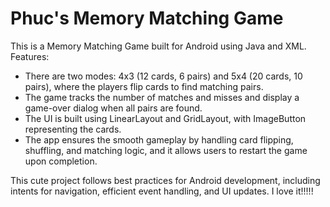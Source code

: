 ﻿# Phuc's Memory Matching Game
This is a Memory Matching Game built for Android using Java and XML. 
Features:
- There are two modes: 4x3 (12 cards, 6 pairs) and 5x4 (20 cards, 10 pairs), where the players flip cards to find matching pairs.
- The game tracks the number of matches and misses and display a game-over dialog when all pairs are found.
- The UI is built using LinearLayout and GridLayout, with ImageButton representing the cards.
- The app ensures the smooth gameplay by handling card flipping, shuffling, and matching logic, and it allows users to restart the game upon completion.

This cute project follows best practices for Android development, including intents for navigation, efficient event handling, and UI updates. I love it!!!!!
